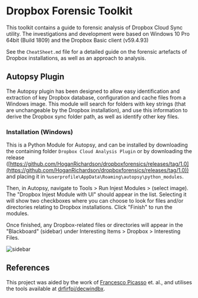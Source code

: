 # Dropbox Forensic Toolkit
This toolkit contains a guide to forensic analysis of Dropbox Cloud Sync utility. The investigations and development were based on Windows 10 Pro 64bit (Build 1809) and the Dropbox Basic client (v59.4.93)

See the `CheatSheet.md` file for a detailed guide on the forensic artefacts of Dropbox installations, as well as an approach to analysis.

## Autopsy Plugin
The Autopsy plugin has been designed to allow easy identification and extraction of key Dropbox database, configuration and cache files from a Windows image. This module will search for folders with key strings (that are unchangeable by the Dropbox installation), and use this information to derive the Dropbox sync folder path, as well as identify other key files.

### Installation (Windows)
This is a Python Module for Autopsy, and can be installed by downloading the containing folder `Dropbox Cloud Analysis Plugin` or by downloading the release ([https://github.com/HoganRichardson/dropboxforensics/releases/tag/1.0](https://github.com/HoganRichardson/dropboxforensics/releases/tag/1.0)) and placing it in `%userprofile\AppData\Roaming\autopsy\python_modules`.

Then, in Autopsy, navigate to Tools > Run Injest Modules > (select image). The "Dropbox Injest Module with UI" should appear in the list. Selecting it will show two checkboxes where you can choose to look for files and/or directories relating to Dropbox installations. Click "Finish" to run the modules. 

Once finished, any Dropbox-related files or directories will appear in the "Blackboard" (sidebar) under Interesting Items > Dropbox > Interesting Files.

![sidebar](https://user-images.githubusercontent.com/18340851/47053781-4b4a7480-d1fa-11e8-8092-1914dc1792c4.png)

## References
This project was aided by the work of [Francesco Picasso](http://blog.digital-forensics.it/2017/04/brush-up-on-dropbox-dbx-decryption.html?m=1) et. al., and utilises the tools available at [drfirfpi/decwindbx](https://github.com/dfirfpi/decwindbx).
